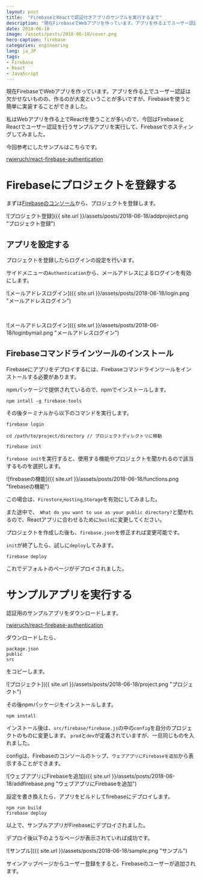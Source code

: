```yaml
---
layout: post
title:  "FirebaseとReactで認証付きアプリのサンプルを実行するまで"
description: "現在FirebaseでWebアプリを作っています。アプリを作る上でユーザー認証は欠かせないものの、作るのが大変ということが多いですが、Firebaseを使うと簡単に実装することができました。私はWebアプリを作る上でReactを使うことが多いので、今回はFirebaseとReactでユーザー認証を行うサンプルアプリを実行して、Firebaseでホスティングしてみました。"
date: 2018-06-18
image: /assets/posts/2018-06-18/cover.png
hero-caption: firebase
categories: engineering
lang: ja_JP
tags:
- Firebase
- React
- JavaScript
---
```


現在FirebaseでWebアプリを作っています。アプリを作る上でユーザー認証は欠かせないものの、作るのが大変ということが多いですが、Firebaseを使うと簡単に実装することができました。

私はWebアプリを作る上でReactを使うことが多いので、今回はFirebaseとReactでユーザー認証を行うサンプルアプリを実行して、Firebaseでホスティングしてみました。

今回参考にしたサンプルはこちらです。

[rwieruch/react-firebase-authentication](https://github.com/rwieruch/react-firebase-authentication)

# Firebaseにプロジェクトを登録する

まずは[Firebaseのコンソール](https://console.firebase.google.com/)から、プロジェクトを登録します。

![プロジェクト登録]({{ site.url }}/assets/posts/2018-06-18/addproject.png "プロジェクト登録")

## アプリを設定する

プロジェクトを登録したらログインの設定を行います。

サイドメニューの`Authentication`から、メールアドレスによるログインを有効にします。

![メールアドレスログイン]({{ site.url }}/assets/posts/2018-06-18/login.png "メールアドレスログイン")

<br />

![メールアドレスログイン]({{ site.url }}/assets/posts/2018-06-18/loginbymail.png "メールアドレスログイン")

## Firebaseコマンドラインツールのインストール

Firebaseにアプリをデプロイするには、Firebaseコマンドラインツールをインストールする必要があります。

npmパッケージで提供されているので、npmでインストールします。

```
npm intall -g firebase-tools
```

その後ターミナルから以下のコマンドを実行します。

```
firebase login

cd /path/to/project/directory // プロジェクトディレクトリに移動

firebase init
```

`firebase init`を実行すると、使用する機能やプロジェクトを聞かれるので該当するものを選択します。

![firebaseの機能]({{ site.url }}/assets/posts/2018-06-18/functions.png "firebaseの機能")

この場合は、`Firestore`,`Hosting`,`Storage`を有効にしてみました。

また途中で、` What do you want to use as your public directory?`と聞かれるので、Reactアプリに合わせるために`build`に変更してください。

プロジェクトを作成した後も、`firebase.json`を修正すれば変更可能です。

`init`が終了したら、試しに`deploy`してみます。

```
firebase deploy
```

これでデフォルトのページがデプロイされました。


# サンプルアプリを実行する

認証用のサンプルアプリをダウンロードします。

[rwieruch/react-firebase-authentication](https://github.com/rwieruch/react-firebase-authentication)

ダウンロードしたら、
```
package.json
public
src
```

をコピーします。

![プロジェクト]({{ site.url }}/assets/posts/2018-06-18/project.png "プロジェクト")

その後npmパッケージをインストールします。

```
npm install
```

インストール後は、`src/firebase/firebase.js`の中の`config`を自分のプロジェクトのものに変更します。
`prod`と`dev`が定義されていますが、一旦同じものを入れました。

configは、Firebaseのコンソールのトップ、`ウェブアプリにFirebaseを追加`から表示することができます。

![ウェブアプリにFirebaseを追加]({{ site.url }}/assets/posts/2018-06-18/addfirebase.png "ウェブアプリにFirebaseを追加")

設定を書き換えたら、アプリをビルドしてfirebaseにデプロイします。

```
npm run build
firebase deploy
```

以上で、サンプルアプリがFirebaseにデプロイされました。

デプロイ後以下のようなページが表示されていれば成功です。

![サンプル]({{ site.url }}/assets/posts/2018-06-18/sample.png "サンプル")

サインアップページからユーザー登録をすると、Firebaseのユーザーが追加されます。